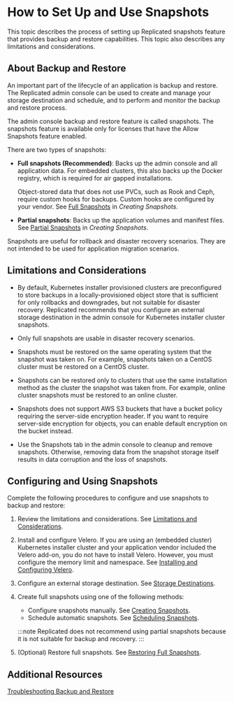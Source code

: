 # How to Set Up and Use Snapshots

This topic describes the process of setting up Replicated snapshots feature that provides backup and restore capabilities. This topic also describes any limitations and considerations.

## About Backup and Restore

An important part of the lifecycle of an application is backup and restore. The Replicated admin console can be used to create and manage your storage destination and schedule, and to perform and monitor the backup and restore process.

The admin console backup and restore feature is called snapshots. The snapshots feature is available only for licenses that have the Allow Snapshots feature enabled.

There are two types of snapshots:
  * **Full snapshots (Recommended)**: Backs up the admin console and all application data. For embedded clusters, this also backs up the Docker registry, which is required for air gapped installations.

    Object-stored data that does not use PVCs, such as Rook and Ceph, require custom hooks for backups. Custom hooks are configured by your vendor. See [Full Snapshots](snapshots-creating#full) in _Creating Snapshots_.

  * **Partial snapshots**: Backs up the application volumes and manifest files. See [Partial Snapshots](snapshots-creating#partial) in _Creating Snapshots_.

Snapshots are useful for rollback and disaster recovery scenarios. They are not intended to be used for application migration scenarios.

## Limitations and Considerations

- By default, Kubernetes installer provisioned clusters are preconfigured to store backups in a locally-provisioned object store that is sufficient for only rollbacks and downgrades, but not suitable for disaster recovery. Replicated recommends that you configure an external storage destination in the admin console for Kubernetes installer cluster snapshots.

- Only full snapshots are usable in disaster recovery scenarios.

- Snapshots must be restored on the same operating system that the snapshot was taken on. For example, snapshots taken on a CentOS cluster must be restored on a CentOS cluster.

- Snapshots can be restored only to clusters that use the same installation method as the cluster the snapshot was taken from. For example, online cluster snapshots must be restored to an online cluster.

- Snapshots does not support AWS S3 buckets that have a bucket policy requiring the server-side encryption header. If you want to require server-side encryption for objects, you can enable default encryption on the bucket instead.

- Use the Snapshots tab in the admin console to cleanup and remove snapshots. Otherwise, removing data from the snapshot storage itself results in data corruption and the loss of snapshots.


## Configuring and Using Snapshots

Complete the following procedures to configure and use snapshots to backup and restore:

1. Review the limitations and considerations. See [Limitations and Considerations](#limitations-and-considerations).

1. Install and configure Velero. If you are using an (embedded cluster) Kubernetes installer cluster and your application vendor included the Velero add-on, you do not have to install Velero. However, you must configure the memory limit and namespace. See [Installing and Configuring Velero](snapshots-velero-installing-config).

1. Configure an external storage destination. See [Storage Destinations](snapshots-storage-destinations).

1. Create full snapshots using one of the following methods:

    * Configure snapshots manually. See [Creating Snapshots](snapshots-creating).
    * Schedule automatic snapshots. See [Scheduling Snapshots](snapshots-scheduling).

    :::note
    Replicated does not recommend using partial snapshots because it is not suitable for backup and recovery.
    :::

1. (Optional) Restore full snapshots. See [Restoring Full Snapshots](snapshots-restoring-full).

## Additional Resources

[Troubleshooting Backup and Restore](snapshots-troubleshooting-backup-restore)
